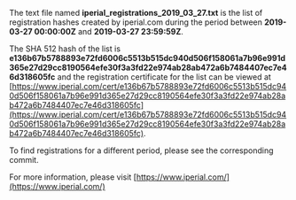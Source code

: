 The text file named **iperial_registrations_2019_03_27.txt** is the list of registration hashes created by iperial.com during the period between **2019-03-27 00:00:00Z** and **2019-03-27 23:59:59Z**.

The SHA 512 hash of the list is **e136b67b5788893e72fd6006c5513b515dc940d506f158061a7b96e991d365e27d29cc8190564efe30f3a3fd22e974ab28ab472a6b7484407ec7e46d318605fc** and the registration certificate for the list can be viewed at [https://www.iperial.com/cert/e136b67b5788893e72fd6006c5513b515dc940d506f158061a7b96e991d365e27d29cc8190564efe30f3a3fd22e974ab28ab472a6b7484407ec7e46d318605fc](https://www.iperial.com/cert/e136b67b5788893e72fd6006c5513b515dc940d506f158061a7b96e991d365e27d29cc8190564efe30f3a3fd22e974ab28ab472a6b7484407ec7e46d318605fc).

To find registrations for a different period, please see the corresponding commit.

For more information, please visit [https://www.iperial.com/](https://www.iperial.com/)
